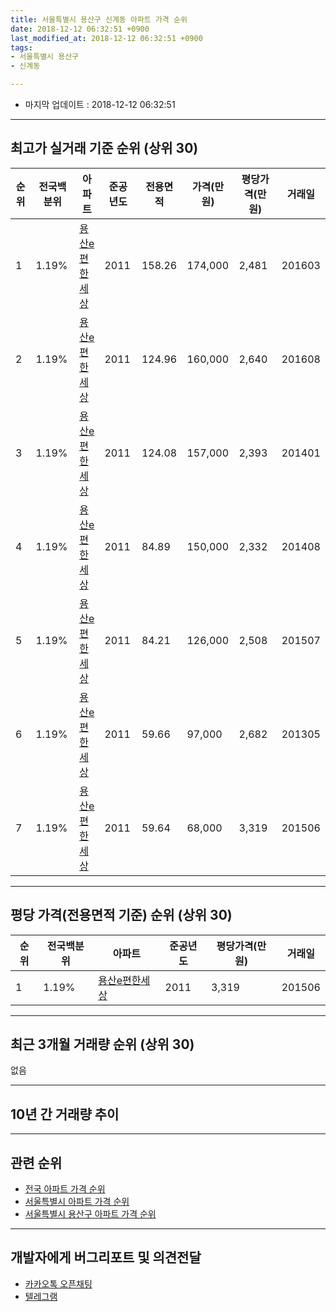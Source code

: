 ```yaml
---
title: 서울특별시 용산구 신계동 아파트 가격 순위
date: 2018-12-12 06:32:51 +0900
last_modified_at: 2018-12-12 06:32:51 +0900
tags:
- 서울특별시 용산구
- 신계동

---
```


* 마지막 업데이트 : 2018-12-12 06:32:51

---

## 최고가 실거래 기준 순위 (상위 30)


|순위|전국백분위|아파트|준공년도|전용면적|가격(만원)|평당가격(만원)|거래일|
|---|---|---|---|---|---|---|---|
|1|1.19%|[용산e편한세상](https://search.naver.com/search.naver?query=%EC%84%9C%EC%9A%B8%ED%8A%B9%EB%B3%84%EC%8B%9C+%EC%9A%A9%EC%82%B0%EA%B5%AC+%EC%8B%A0%EA%B3%84%EB%8F%99+%EC%9A%A9%EC%82%B0e%ED%8E%B8%ED%95%9C%EC%84%B8%EC%83%81)|2011|158.26|174,000|2,481|201603|
|2|1.19%|[용산e편한세상](https://search.naver.com/search.naver?query=%EC%84%9C%EC%9A%B8%ED%8A%B9%EB%B3%84%EC%8B%9C+%EC%9A%A9%EC%82%B0%EA%B5%AC+%EC%8B%A0%EA%B3%84%EB%8F%99+%EC%9A%A9%EC%82%B0e%ED%8E%B8%ED%95%9C%EC%84%B8%EC%83%81)|2011|124.96|160,000|2,640|201608|
|3|1.19%|[용산e편한세상](https://search.naver.com/search.naver?query=%EC%84%9C%EC%9A%B8%ED%8A%B9%EB%B3%84%EC%8B%9C+%EC%9A%A9%EC%82%B0%EA%B5%AC+%EC%8B%A0%EA%B3%84%EB%8F%99+%EC%9A%A9%EC%82%B0e%ED%8E%B8%ED%95%9C%EC%84%B8%EC%83%81)|2011|124.08|157,000|2,393|201401|
|4|1.19%|[용산e편한세상](https://search.naver.com/search.naver?query=%EC%84%9C%EC%9A%B8%ED%8A%B9%EB%B3%84%EC%8B%9C+%EC%9A%A9%EC%82%B0%EA%B5%AC+%EC%8B%A0%EA%B3%84%EB%8F%99+%EC%9A%A9%EC%82%B0e%ED%8E%B8%ED%95%9C%EC%84%B8%EC%83%81)|2011|84.89|150,000|2,332|201408|
|5|1.19%|[용산e편한세상](https://search.naver.com/search.naver?query=%EC%84%9C%EC%9A%B8%ED%8A%B9%EB%B3%84%EC%8B%9C+%EC%9A%A9%EC%82%B0%EA%B5%AC+%EC%8B%A0%EA%B3%84%EB%8F%99+%EC%9A%A9%EC%82%B0e%ED%8E%B8%ED%95%9C%EC%84%B8%EC%83%81)|2011|84.21|126,000|2,508|201507|
|6|1.19%|[용산e편한세상](https://search.naver.com/search.naver?query=%EC%84%9C%EC%9A%B8%ED%8A%B9%EB%B3%84%EC%8B%9C+%EC%9A%A9%EC%82%B0%EA%B5%AC+%EC%8B%A0%EA%B3%84%EB%8F%99+%EC%9A%A9%EC%82%B0e%ED%8E%B8%ED%95%9C%EC%84%B8%EC%83%81)|2011|59.66|97,000|2,682|201305|
|7|1.19%|[용산e편한세상](https://search.naver.com/search.naver?query=%EC%84%9C%EC%9A%B8%ED%8A%B9%EB%B3%84%EC%8B%9C+%EC%9A%A9%EC%82%B0%EA%B5%AC+%EC%8B%A0%EA%B3%84%EB%8F%99+%EC%9A%A9%EC%82%B0e%ED%8E%B8%ED%95%9C%EC%84%B8%EC%83%81)|2011|59.64|68,000|3,319|201506|


---

## 평당 가격(전용면적 기준) 순위 (상위 30)


|순위|전국백분위|아파트|준공년도|평당가격(만원)|거래일|
|---|---|---|---|---|---|
|1|1.19%|[용산e편한세상](https://search.naver.com/search.naver?query=%EC%84%9C%EC%9A%B8%ED%8A%B9%EB%B3%84%EC%8B%9C+%EC%9A%A9%EC%82%B0%EA%B5%AC+%EC%8B%A0%EA%B3%84%EB%8F%99+%EC%9A%A9%EC%82%B0e%ED%8E%B8%ED%95%9C%EC%84%B8%EC%83%81)|2011|3,319|201506|


---

## 최근 3개월 거래량 순위 (상위 30)

없음

---

## 10년 간 거래량 추이


<div style="width:100%;">
    <canvas id="deal_progress" height="250"></canvas>
</div>

<script>
new Chart(document.getElementById("deal_progress"), {
    type: 'line',
    data: {
        labels: ['200812','200901','200902','200903','200904','200905','200906','200907','200908','200909','200910','200911','200912','201001','201002','201003','201004','201005','201006','201007','201008','201009','201010','201011','201012','201101','201102','201103','201104','201105','201106','201107','201108','201109','201110','201111','201112','201201','201202','201203','201204','201205','201206','201207','201208','201209','201210','201211','201212','201301','201302','201303','201304','201305','201306','201307','201308','201309','201310','201311','201312','201401','201402','201403','201404','201405','201406','201407','201408','201409','201410','201411','201412','201501','201502','201503','201504','201505','201506','201507','201508','201509','201510','201511','201512','201601','201602','201603','201604','201605','201606','201607','201608','201609','201610','201611','201612','201701','201702','201703','201704','201705','201706','201707','201708','201709','201710','201711','201712','201801','201802','201803','201804','201805','201806','201807','201808','201809','201810','201811','201812'],
        datasets: [{
            label: '실거래 수',
            pointRadius: 1,
            data: [0, 0, 0, 0, 0, 0, 0, 0, 0, 0, 0, 0, 0, 0, 0, 0, 0, 0, 0, 0, 0, 0, 0, 0, 0, 0, 0, 0, 0, 2, 0, 1, 0, 2, 1, 7, 4, 2, 5, 2, 0, 0, 0, 2, 2, 1, 2, 1, 0, 0, 0, 1, 0, 2, 0, 0, 1, 1, 0, 4, 3, 2, 1, 1, 1, 4, 0, 2, 3, 1, 1, 1, 2, 8, 10, 13, 6, 5, 4, 6, 1, 3, 9, 4, 3, 2, 1, 7, 7, 8, 13, 7, 6, 5, 9, 6, 3, 5, 3, 3, 9, 23, 14, 4, 1, 4, 6, 8, 9, 11, 2, 6, 2, 2, 0, 8, 2, 2, 0, 0, 0],
            borderColor: "rgba(255, 201, 14, 1)",
            backgroundColor: "rgba(255, 201, 14, 0.5)",
            fill: true,
        }]
    },
    options: {
        responsive: true,
        title: {
            display: true,
            text: '10년간 거래량 추이'
        },
        tooltips: {
            mode: 'index',
            intersect: false,
        },
        hover: {
            mode: 'nearest',
            intersect: true
        },
        scales: {
            xAxes: [{
                display: true,
                scaleLabel: {
                    display: true,
                    labelString: '년/월'
                }
            }],
            yAxes: [{
                display: true,
                ticks: {
                    suggestedMin: 0,
                },
                scaleLabel: {
                    display: true,
                    labelString: '실거래 수'
                }
            }]
        }
    }
});

</script>


---

## 관련 순위

- [전국 아파트 가격 순위](https://inasie.github.io/apt-ranking/전국)
- [서울특별시 아파트 가격 순위](https://inasie.github.io/apt-ranking/서울특별시)
- [서울특별시 용산구 아파트 가격 순위](https://inasie.github.io/apt-ranking/서울특별시-용산구)


---

## 개발자에게 버그리포트 및 의견전달

- [카카오톡 오픈채팅](https://open.kakao.com/o/gLJUAP4)
- [텔레그램](https://t.me/inasie)

